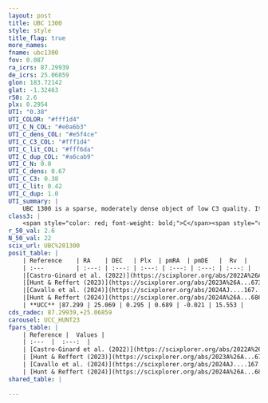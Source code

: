 ```yaml
---
layout: post
title: UBC 1300
style: style
title_flag: true
more_names: 
fname: ubc1300
fov: 0.087
ra_icrs: 87.29939
de_icrs: 25.06859
glon: 183.72142
glat: -1.32463
r50: 2.6
plx: 0.2954
UTI: "0.38"
UTI_COLOR: "#fff1d4"
UTI_C_N_COL: "#e0a6b3"
UTI_C_dens_COL: "#e5f4ce"
UTI_C_C3_COL: "#fff1d4"
UTI_C_lit_COL: "#fff6da"
UTI_C_dup_COL: "#a6cab9"
UTI_C_N: 0.0
UTI_C_dens: 0.67
UTI_C_C3: 0.38
UTI_C_lit: 0.42
UTI_C_dup: 1.0
UTI_summary: |
    UBC 1300 is a sparse, moderately dense object of low C3 quality. It was recently reported in the literature.<br><br><span style="color: #99180f; font-weight: bold;">Warning: </span>contains less than 25 stars with <i>P>0.5</i> estimated.
class3: |
    <span style="color: red; font-weight: bold;">C</span><span style="color: #FFC300; font-weight: bold;">B</span>
r_50_val: 2.6
N_50_val: 22
scix_url: UBC%201300
posit_table: |
    | Reference    | RA    | DEC   | Plx  | pmRA  | pmDE   |  Rv  |
    | :---         | :---: | :---: | :---: | :---: | :---: | :---: |
    |[Castro-Ginard et al. (2022)](https://scixplorer.org/abs/2022A%26A...661A.118C) | 87.28 | 25.06 | 0.29 | 0.68 | -0.02 | -- |
    |[Hunt & Reffert (2023)](https://scixplorer.org/abs/2023A%26A...673A.114H) | 87.314 | 25.07 | 0.282 | 0.683 | -0.058 | -- |
    |[Cavallo et al. (2024)](https://scixplorer.org/abs/2024AJ....167...12C) | 87.283 | 25.064 | 0.283 | -- | -- | -- |
    |[Hunt & Reffert (2024)](https://scixplorer.org/abs/2024A%26A...686A..42H) | 87.314 | 25.07 | 0.282 | 0.683 | -0.058 | -- |
    | **UCC** |87.299 | 25.069 | 0.295 | 0.689 | -0.021 | 15.553 | 
cds_radec: 87.29939,+25.06859
carousel: UCC_HUNT23
fpars_table: |
    | Reference |  Values |
    | :---  |  :---:  |
    | [Castro-Ginard et al. (2022)](https://scixplorer.org/abs/2022A%26A...661A.118C) | `AV=1.254, Dist=4011, logAge=7.664` |
    | [Hunt & Reffert (2023)](https://scixplorer.org/abs/2023A%26A...673A.114H) | `AV50=1.386, diffAV50=1.816, MOD50=12.569, logAge50=8.754` |
    | [Cavallo et al. (2024)](https://scixplorer.org/abs/2024AJ....167...12C) | `AV50=1.7, dMod50=12.41, logAge50=8.12, [Fe/H]50=-0.12` |
    | [Hunt & Reffert (2024)](https://scixplorer.org/abs/2024A%26A...686A..42H) | `MassJ=187.482` |
shared_table: |
    
---
```

